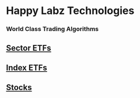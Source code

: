 # Happy Labz Technologies
### World Class Trading Algorithms

## [Sector ETFs](sector_etfs.md)

## [Index ETFs](index_etfs.md)

## [Stocks](stocks.md)